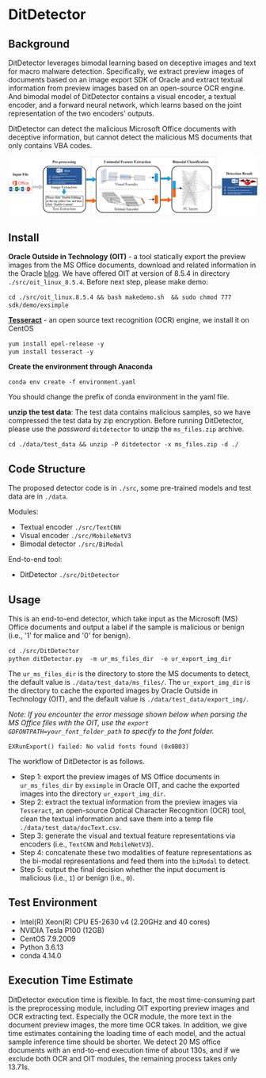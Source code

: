 # DitDetector

## Background 
DitDetector leverages bimodal learning based on deceptive images and text for macro malware detection.
Specifically, we extract preview images of documents based on an image export SDK of Oracle and 
extract textual information from preview images based on an open-source OCR engine. 
And bimodal model of DitDetector contains a visual encoder, a textual encoder, and a forward neural 
network, which learns based on the joint representation of the two encoders' outputs.

DitDetector can detect the malicious Microsoft Office documents with deceptive information, but cannot
detect the malicious MS documents that only contains VBA codes.

![image text](media/workflow.png)


## Install

**Oracle Outside in Technology (OIT)**  -  a tool statically export the preview images from the MS Office 
documents, download and related information in the Oracle 
[blog](https://blogs.oracle.com/fusionmiddlewaresupport/post/oracle-outside-in-technology-855-has-been-released).
We have offered OIT at version of 8.5.4 in directory `./src/oit_linux_8.5.4`.
Before next step, please make demo:
```commandline
cd ./src/oit_linux.8.5.4 && bash makedemo.sh  && sudo chmod 777 sdk/demo/exsimple
```

**[Tesseract](https://tesseract-ocr.github.io/tessdoc/Installation.html)** - an open source text recognition 
(OCR) engine, we install it on CentOS

```commandline
yum install epel-release -y
yum install tesseract -y
```


**Create the environment through Anaconda**
```commandline
conda env create -f environment.yaml
```
You should change the prefix of conda environment in the yaml file.


**unzip the test data**: The test data contains malicious samples, so we have compressed the test data by zip 
encryption. Before running DitDetector, please use the *password* `ditdetector` to unzip the `ms_files.zip` archive.
```commandline
cd ./data/test_data && unzip -P ditdetector -x ms_files.zip -d ./
```


## Code Structure
The proposed detector code is in `./src`, some pre-trained models and test data are in `./data`.

Modules:
- Textual encoder `./src/TextCNN`
- Visual encoder `./src/MobileNetV3`
- Bimodal detector `./src/BiModal`

End-to-end tool:
- DitDetector `./src/DitDetector`


## Usage
This is an end-to-end detector, which take input as the Microsoft (MS) Office documents and output 
a label if the sample is malicious or benign (i.e., '1' for malice and '0' for benign).
```commandline
cd ./src/DitDetector
python ditDetector.py  -m ur_ms_files_dir  -e ur_export_img_dir
```

The `ur_ms_files_dir` is the directory to store the MS documents to detect, the default value is 
`./data/test_data/ms_files/`.
The `ur_export_img_dir` is the directory to cache the exported images by Oracle Outside in 
Technology (OIT), and the default value is `./data/test_data/export_img/`.


*Note: If you encounter the error message shown below when parsing the MS Office files with the OIT, use the 
`export GDFONTPATH=your_font_folder_path` to specify to the font folder.*
```commandline
EXRunExport() failed: No valid fonts found (0x0B03)
```



The workflow of DitDetector is as follows.
- Step 1: export the preview images of MS Office documents in `ur_ms_files_dir` by `exsimple`
in Oracle OIT, and cache the exported images into the directory `ur_export_img_dir`.
- Step 2: extract the textual information from the preview images via `Tesseract`, an open-source 
Optical Character Recognition (OCR) tool, clean the textual information and save them into a 
temp file `./data/test_data/docText.csv`.
- Step 3: generate the visual and textual feature representations via encoders (i.e., `TextCNN` 
and `MobileNetV3`).
- Step 4: concatenate these two modalities of feature representations as the bi-modal representations 
and feed them into the `biModal` to detect.
- Step 5: output the final decision whether the input document is malicious (i.e., `1`) or benign (i.e., `0`).

## Test Environment
- Intel(R) Xeon(R) CPU E5-2630 v4 (2.20GHz and 40 cores)
- NVIDIA Tesla P100 (12GB)
- CentOS 7.9.2009
- Python 3.6.13
- conda 4.14.0

## Execution Time Estimate 
DitDetector execution time is flexible. In fact, the most time-consuming part is the preprocessing module, including OIT exporting preview images and OCR extracting text. Especially the OCR module, the more text in the document preview images, the more time OCR takes.
In addition, we give time estimates containing the loading time of each model, and the actual sample inference time should be shorter.
We detect 20 MS office documents with an end-to-end execution time of about 130s, and if we exclude both OCR and OIT modules, the remaining process takes only 13.71s.
